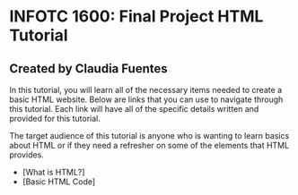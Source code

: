 # INFOTC 1600: Final Project HTML Tutorial 

## Created by Claudia Fuentes

In this tutorial, you will learn all of the necessary items needed to create a basic HTML website. Below are links that you can use to navigate through this tutorial. Each link will have all of the specific details written and provided for this tutorial.

The target audience of this tutorial is anyone who is wanting to learn basics about HTML or if they need a refresher on some of the elements that HTML provides.

+ [What is HTML?]
+ [Basic HTML Code]
